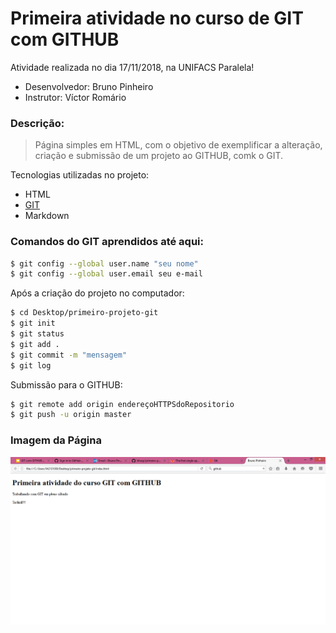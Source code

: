# Primeira atividade no curso de GIT com GITHUB

Atividade realizada no dia 17/11/2018, na UNIFACS Paralela!

  - Desenvolvedor: Bruno Pinheiro
  - Instrutor: Víctor Romário

### Descrição:
> Página simples em HTML, com o objetivo de exemplificar a alteração, criação e submissão de um projeto ao GITHUB, comk o GIT.

Tecnologias utilizadas no projeto:
* HTML
* [GIT](https://git-scm.com/)
* Markdown

### Comandos do GIT aprendidos até aqui:

```sh
$ git config --global user.name "seu nome"
$ git config --global user.email seu e-mail
```
Após a criação do projeto no computador:

```sh
$ cd Desktop/primeiro-projeto-git
$ git init
$ git status
$ git add .
$ git commit -m "mensagem"
$ git log
```
Submissão para o GITHUB:
```sh
$ git remote add origin endereçoHTTPSdoRepositorio
$ git push -u origin master
```
### Imagem da Página
![Tela](Tela.png)
